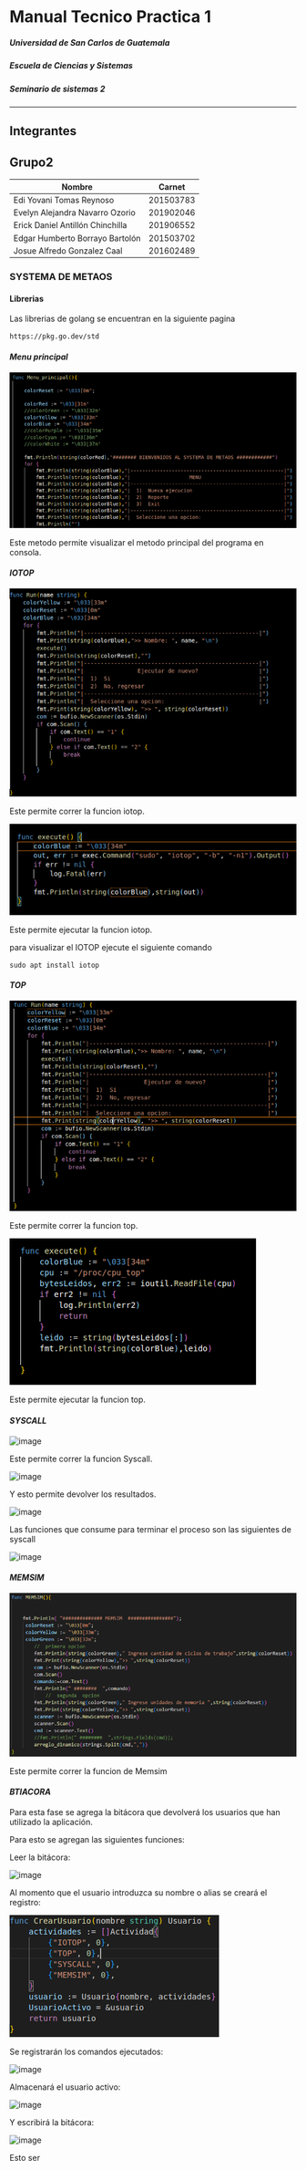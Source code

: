 # Manual Tecnico Practica 1

#####  Universidad de San Carlos de Guatemala
#####  Escuela de Ciencias y Sistemas
#####  Seminario de sistemas 2
-------------------------
## Integrantes
## Grupo2
| Nombre                          | Carnet    |
|----------------------------     |-----------|
| Edi Yovani Tomas Reynoso        | 201503783 |
| Evelyn Alejandra Navarro Ozorio | 201902046 |
| Erick Daniel Antillón Chinchilla| 201906552 |
| Edgar Humberto Borrayo Bartolón | 201503702 |
| Josue Alfredo Gonzalez Caal     | 201602489 |


### SYSTEMA DE METAOS 

#### Librerias
Las librerias de golang se encuentran en la siguiente pagina
```
https://pkg.go.dev/std
```

#### _Menu principal_
![image](/assets/Tecnico/Menuprincipal.png)

Este metodo  permite visualizar el metodo principal del programa en consola.

#### _IOTOP_
![image](/assets/Tecnico/run.png)

Este  permite correr la funcion iotop.

![image](/assets/Tecnico/execute.png)

Este  permite ejecutar la funcion iotop.

para visualizar el IOTOP ejecute el siguiente comando
```
sudo apt install iotop 
```

#### _TOP_

![image](/assets/Tecnico/RunTop.png)

Este  permite correr la funcion top.

![image](/assets/Tecnico/ExecuteTop.png)

Este  permite ejecutar la funcion top.


#### _SYSCALL_

![image](https://user-images.githubusercontent.com/71113297/188338735-c52d63d5-b537-4839-8ef1-9d98db2edfa1.png)

Este  permite correr la funcion Syscall.

![image](https://user-images.githubusercontent.com/71113297/188338755-9d39c942-e4ba-4a96-b70e-c1aca3c437b2.png)

Y esto permite devolver los resultados.

![image](https://user-images.githubusercontent.com/71113297/188338779-7c80416c-9a2d-4c04-93a8-b0dab65ccce3.png)

Las funciones que consume para terminar el proceso son las siguientes de syscall

![image](https://user-images.githubusercontent.com/71113297/188338808-59236448-ea99-4286-81e0-36c02dc6a118.png)

#### _MEMSIM_

![image](/assets/Tecnico/executeMemsim.PNG)

Este permite correr la funcion de Memsim

#### _BTIACORA_

Para esta fase se agrega la bitácora que devolverá los usuarios que han utilizado la aplicación.

Para esto se agregan las siguientes funciones:

Leer la bitácora:

![image](https://user-images.githubusercontent.com/71113297/188338942-ab1c3ea7-c7b1-4f20-b352-39cd8062ab62.png)

Al momento que el usuario introduzca su nombre o alias se creará el registro:

![image](/assets/Tecnico/bitacoraUsuarioMemsim.PNG)

Se registrarán los comandos ejecutados:

![image](https://user-images.githubusercontent.com/71113297/188338991-917eef37-9a4b-4104-96f3-38181dfab50b.png)

Almacenará el usuario activo:

![image](https://user-images.githubusercontent.com/71113297/188339009-d03c5a52-4f84-4cd5-a7c5-157bc10fc46a.png)

Y escribirá la bitácora:

![image](https://user-images.githubusercontent.com/71113297/188339036-f90ac87b-551a-4472-a711-22a8520a8e11.png)

Esto ser
